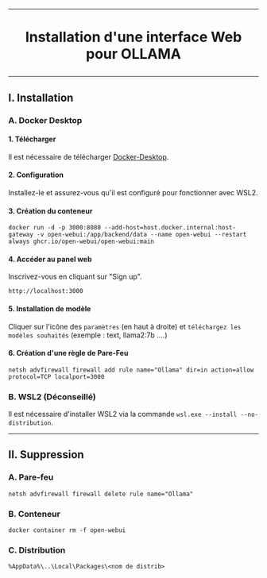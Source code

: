 ---------------------------------------------------------------------------------------------------------------------------------------------------------
# <p align='center'> Installation d'une interface Web pour OLLAMA</p>
---------------------------------------------------------------------------------------------------------------------------------------------------------
## I. Installation
### A. Docker Desktop
#### 1. Télécharger
Il est nécessaire de télécharger [Docker-Desktop](https://desktop.docker.com/win/main/amd64/Docker%20Desktop%20Installer.exe).
#### 2. Configuration
Installez-le et assurez-vous qu'il est configuré pour fonctionner avec WSL2.
#### 3. Création du conteneur
```
docker run -d -p 3000:8080 --add-host=host.docker.internal:host-gateway -v open-webui:/app/backend/data --name open-webui --restart always ghcr.io/open-webui/open-webui:main
```
#### 4. Accéder au panel web
Inscrivez-vous en cliquant sur "Sign up".
```
http://localhost:3000
```
#### 5. Installation de modèle
Cliquer sur l'icône des `paramètres` (en haut à droite) et `téléchargez les modèles souhaités` (exemple : text, llama2:7b ....)

#### 6. Création d'une règle de Pare-Feu
```
netsh advfirewall firewall add rule name="Ollama" dir=in action=allow protocol=TCP localport=3000
```

### B. WSL2 (Déconseillé)
Il est nécessaire d'installer WSL2 via la commande `wsl.exe --install --no-distribution`.


---------------------------------------------------------------------------------------------------------------------------------------------------------
## II. Suppression
### A. Pare-feu
```
netsh advfirewall firewall delete rule name="Ollama"
```

### B. Conteneur
```
docker container rm -f open-webui
```

### C. Distribution
```
%AppData%\..\Local\Packages\<nom de distrib>
```

